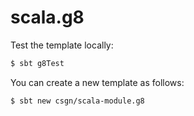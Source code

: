 # scala.g8

Test the template locally:
```bash
$ sbt g8Test
```

You can create a new template as follows:
```bash
$ sbt new csgn/scala-module.g8
```
